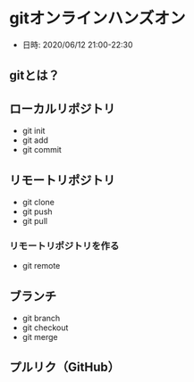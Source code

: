 # gitオンラインハンズオン

* 日時: 2020/06/12 21:00-22:30


## gitとは？

## ローカルリポジトリ

* git init
* git add
* git commit

## リモートリポジトリ

* git clone
* git push
* git pull

### リモートリポジトリを作る

* git remote

## ブランチ

* git branch
* git checkout
* git merge

## プルリク（GitHub）


